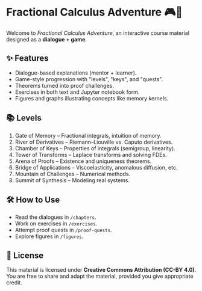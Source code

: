 # Fractional Calculus Adventure 🎮📘

Welcome to *Fractional Calculus Adventure*, an interactive course material designed as a **dialogue + game**.

## ✨ Features
- Dialogue-based explanations (mentor + learner).
- Game-style progression with "levels", "keys", and "quests".
- Theorems turned into proof challenges.
- Exercises in both text and Jupyter notebook form.
- Figures and graphs illustrating concepts like memory kernels.

## 📚 Levels
1. Gate of Memory – Fractional integrals, intuition of memory.
2. River of Derivatives – Riemann–Liouville vs. Caputo derivatives.
3. Chamber of Keys – Properties of integrals (semigroup, linearity).
4. Tower of Transforms – Laplace transforms and solving FDEs.
5. Arena of Proofs – Existence and uniqueness theorems.
6. Bridge of Applications – Viscoelasticity, anomalous diffusion, etc.
7. Mountain of Challenges – Numerical methods.
8. Summit of Synthesis – Modeling real systems.

## 🛠 How to Use
- Read the dialogues in `/chapters`.
- Work on exercises in `/exercises`.
- Attempt proof quests in `/proof-quests`.
- Explore figures in `/figures`.

## 🔖 License
This material is licensed under **Creative Commons Attribution (CC-BY 4.0)**.
You are free to share and adapt the material, provided you give appropriate credit.
